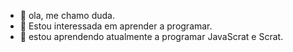 - 🔭 ola, me chamo duda. 
- 👀 Estou interessada em aprender a programar.
- 🍃 estou aprendendo atualmente a programar JavaScrat e Scrat.


         
          




